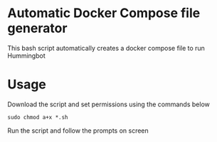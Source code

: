 # Automatic Docker Compose file generator
This bash script automatically creates a docker compose file to run Hummingbot


# Usage

Download the script and set permissions using the commands below 

``` sudo chmod a+x *.sh ```

Run the script and follow the prompts on screen
